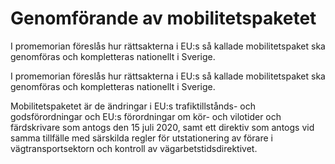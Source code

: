 # Genomförande av mobilitetspaketet

I promemorian föreslås hur rättsakterna i EU:s så kallade mobilitetspaket ska genomföras och kompletteras nationellt i Sverige.

I promemorian föreslås hur rättsakterna i EU:s så kallade mobilitetspaket ska genomföras och kompletteras nationellt i Sverige.

Mobilitetspaketet är de ändringar i EU:s trafiktillstånds- och godsförordningar och EU:s förordningar om kör- och vilotider och färdskrivare som antogs den 15 juli 2020, samt ett direktiv som antogs vid samma tillfälle med särskilda regler för utstationering av förare i vägtransportsektorn och kontroll av vägarbetstidsdirektivet.
